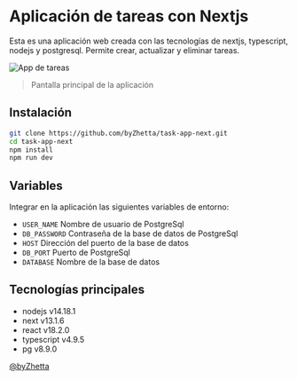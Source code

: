 # Aplicación de tareas con Nextjs

Esta es una aplicación web creada con las tecnologías de nextjs, typescript, nodejs y postgresql. Permite crear, actualizar y eliminar tareas.

![App de tareas](https://res.cloudinary.com/dhpf7lthd/image/upload/v1678906906/task-app_zxh8f7.jpg)

> Pantalla principal de la aplicación

## Instalación

```bash
git clone https://github.com/byZhetta/task-app-next.git
cd task-app-next
npm install
npm run dev
```

## Variables

Integrar en la aplicación las siguientes variables de entorno:

- `USER_NAME` Nombre de usuario de PostgreSql
- `DB_PASSWORD` Contraseña de la base de datos de PostgreSql
- `HOST` Dirección del puerto de la base de datos
- `DB_PORT` Puerto de PostgreSql
- `DATABASE` Nombre de la base de datos

## Tecnologías principales

- nodejs v14.18.1
- next v13.1.6
- react v18.2.0
- typescript v4.9.5
- pg v8.9.0

[@byZhetta](https://github.com/byZhetta)